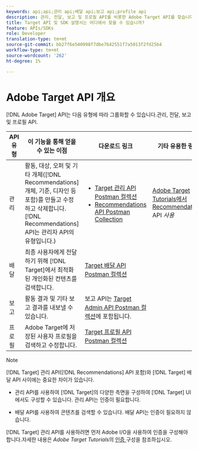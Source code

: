 ```yaml
---
keywords: api;api;관리 api;배달 api;보고 api;profile api
description: 관리, 전달, 보고 및 프로필 API를 비롯한 Adobe Target API를 찾습니다.
title: Target API 및 SDK 설명서는 어디에서 찾을 수 있습니까?
feature: APIs/SDKs
role: Developer
translation-type: tm+mt
source-git-commit: bb27f6e540998f7dbe7642551f7a5013f2fd25b4
workflow-type: tm+mt
source-wordcount: '262'
ht-degree: 1%

---
```



# Adobe Target API 개요

[!DNL Adobe Target] API는 다음 유형에 따라 그룹화할 수 있습니다.관리, 전달, 보고 및 프로필 API.

| API 유형 | 이 기능을 통해 얻을 수 있는 이점 | 다운로드 링크 | 기타 유용한 링크 |
| --- | --- | --- |--- |
| 관리 | 활동, 대상, 오퍼 및 기타 개체([!DNL Recommendations] 개체, 기준, 디자인 등 포함)를 만들고 수정하고 삭제합니다. [!DNL Recommendations] API는 관리자 API의 유형입니다.) | <UL><li>[Target 관리 API Postman 컬렉션](https://developers.adobetarget.com/api/#admin-postman-collection)</li><li>[Recommendations API Postman Collection](https://developers.adobetarget.com/api/recommendations/#section/Postman)</li></ul> | [Adobe Target Tutorials에서 Recommendations ](https://experienceleague.adobe.com/docs/target-learn/recommendations-api-tutorial/recs-api-overview.html) API  *사용* |
| 배달 | 최종 사용자에게 전달하기 위해 [!DNL Target]에서 최적화된 개인화된 컨텐츠를 검색합니다. | [Target 배달 API Postman 컬렉션](https://developers.adobetarget.com/api/delivery-api/#section/Getting-Started/Postman-Collection) |  |
| 보고 | 활동 결과 및 기타 보고 결과를 내보낼 수 있습니다. | 보고 API는 [Target Admin API Postman 컬렉션](https://developers.adobetarget.com/api/#admin-postman-collection)에 포함됩니다. |  |
| 프로필 | Adobe Target에 저장된 사용자 프로필을 검색하고 수정합니다. | [Target 프로필 API Postman 컬렉션](https://developers.adobetarget.com/api/#profiles) |  |

>[!NOTE]
>
>[!DNL Target] 관리 API([!DNL Recommendations] API 포함)와 [!DNL Target] 배달 API 사이에는 중요한 차이가 있습니다.
>
>* 관리 API를 사용하여 [!DNL Target]의 다양한 측면을 구성하여 [!DNL Target] UI에서도 구성할 수 있습니다. 관리 API는 인증이 필요합니다.
   >
   >
* 배달 API를 사용하여 콘텐츠를 검색할 수 있습니다. 배달 API는 인증이 필요하지 않습니다.
>
>
[!DNL Target] 관리 API를 사용하려면 먼저 Adobe I/O을 사용하여 인증을 구성해야 합니다.자세한 내용은 *Adobe Target Tutorials*&#x200B;의 [인증 ](https://experienceleague.adobe.com/docs/target-learn/tutorials/apis/configure-io-target-integration.html) 구성을 참조하십시오.
